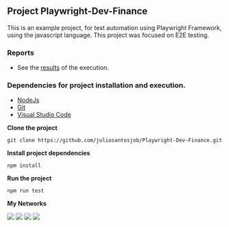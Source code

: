 ## Project Playwright-Dev-Finance

This is an example project, for test automation using Playwright Framework, using the javascript language. This project was focused on E2E testing.

### Reports

- See the [results](https://juliosantosjob.github.io/Playwright-Dev-Finance) of the execution.

### Dependencies for project installation and execution.

- [NodeJs](https://nodejs.org/en/download/)
- [Git](https://git-scm.com/downloads)
- [Visual Studio Code](https://code.visualstudio.com/download)

**Clone the project**
``` 
git clone https://github.com/juliosantosjob/Playwright-Dev-Finance.git
```
**Install project dependencies**

```
npm install
```
**Run the project**

```
npm run test
```

**My Networks**

[<img src="https://img.shields.io/badge/linkedin-%230077B5.svg?&style=for-the-badge&logo=linkedin&logoColor=white" />](https://www.linkedin.com/in/julio-santos-43428019b)
[<img src = "https://img.shields.io/badge/instagram-%23E4405F.svg?&style=for-the-badge&logo=instagram&logoColor=white">](https://www.instagram.com/juli0sts/)
[<img src = "https://img.shields.io/badge/facebook-%231877F2.svg?&style=for-the-badge&logo=facebook&logoColor=white">](https://www.facebook.com/profile.php?id=100003793058455)
<a href="mailto:julio958214@gmail.com"><img src="https://img.shields.io/badge/-Gmail-%23333?style=for-the-badge&logo=gmail&logoColor=white" target="_blank"></a> 
